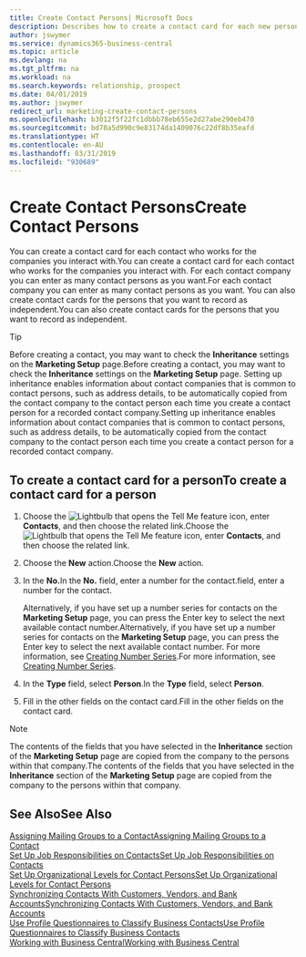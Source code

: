 ```yaml
---
title: Create Contact Persons| Microsoft Docs
description: Describes how to create a contact card for each new person or prospect you interact with or have a business relationship with.
author: jswymer
ms.service: dynamics365-business-central
ms.topic: article
ms.devlang: na
ms.tgt_pltfrm: na
ms.workload: na
ms.search.keywords: relationship, prospect
ms.date: 04/01/2019
ms.author: jswymer
redirect_url: marketing-create-contact-persons
ms.openlocfilehash: b3012f5f22fc1dbbb78eb655e2d27abe290eb470
ms.sourcegitcommit: bd78a5d990c9e83174da1409076c22df8b35eafd
ms.translationtype: HT
ms.contentlocale: en-AU
ms.lasthandoff: 03/31/2019
ms.locfileid: "930689"
---
```

# <a name="create-contact-persons"></a><span data-ttu-id="40bb1-103">Create Contact Persons</span><span class="sxs-lookup"><span data-stu-id="40bb1-103">Create Contact Persons</span></span>
<span data-ttu-id="40bb1-104">You can create a contact card for each contact who works for the companies you interact with.</span><span class="sxs-lookup"><span data-stu-id="40bb1-104">You can create a contact card for each contact who works for the companies you interact with.</span></span> <span data-ttu-id="40bb1-105">For each contact company you can enter as many contact persons as you want.</span><span class="sxs-lookup"><span data-stu-id="40bb1-105">For each contact company you can enter as many contact persons as you want.</span></span> <span data-ttu-id="40bb1-106">You can also create contact cards for the persons that you want to record as independent.</span><span class="sxs-lookup"><span data-stu-id="40bb1-106">You can also create contact cards for the persons that you want to record as independent.</span></span>

> [!TIP]  
>   <span data-ttu-id="40bb1-107">Before creating a contact, you may want to check the **Inheritance** settings on the **Marketing Setup** page.</span><span class="sxs-lookup"><span data-stu-id="40bb1-107">Before creating a contact, you may want to check the **Inheritance** settings on the **Marketing Setup** page.</span></span> <span data-ttu-id="40bb1-108">Setting up inheritance enables information about contact companies that is common to contact persons, such as address details, to be automatically copied from the contact company to the contact person each time you create a contact person for a recorded contact company.</span><span class="sxs-lookup"><span data-stu-id="40bb1-108">Setting up inheritance enables information about contact companies that is common to contact persons, such as address details, to be automatically copied from the contact company to the contact person each time you create a contact person for a recorded contact company.</span></span>

## <a name="to-create-a-contact-card-for-a-person"></a><span data-ttu-id="40bb1-109">To create a contact card for a person</span><span class="sxs-lookup"><span data-stu-id="40bb1-109">To create a contact card for a person</span></span>
1. <span data-ttu-id="40bb1-110">Choose the ![Lightbulb that opens the Tell Me feature](media/ui-search/search_small.png "Tell me what you want to do") icon, enter **Contacts**, and then choose the related link.</span><span class="sxs-lookup"><span data-stu-id="40bb1-110">Choose the ![Lightbulb that opens the Tell Me feature](media/ui-search/search_small.png "Tell me what you want to do") icon, enter **Contacts**, and then choose the related link.</span></span>
2. <span data-ttu-id="40bb1-111">Choose the **New** action.</span><span class="sxs-lookup"><span data-stu-id="40bb1-111">Choose the **New** action.</span></span>
3. <span data-ttu-id="40bb1-112">In the **No.**</span><span class="sxs-lookup"><span data-stu-id="40bb1-112">In the **No.**</span></span> <span data-ttu-id="40bb1-113">field, enter a number for the contact.</span><span class="sxs-lookup"><span data-stu-id="40bb1-113">field, enter a number for the contact.</span></span>

    <span data-ttu-id="40bb1-114">Alternatively, if you have set up a number series for contacts on the **Marketing Setup** page, you can press the Enter key to select the next available contact number.</span><span class="sxs-lookup"><span data-stu-id="40bb1-114">Alternatively, if you have set up a number series for contacts on the **Marketing Setup** page, you can press the Enter key to select the next available contact number.</span></span> <span data-ttu-id="40bb1-115">For more information, see [Creating Number Series](ui-create-number-series.md).</span><span class="sxs-lookup"><span data-stu-id="40bb1-115">For more information, see [Creating Number Series](ui-create-number-series.md).</span></span>
4. <span data-ttu-id="40bb1-116">In the **Type** field, select **Person**.</span><span class="sxs-lookup"><span data-stu-id="40bb1-116">In the **Type** field, select **Person**.</span></span>
5. <span data-ttu-id="40bb1-117">Fill in the other fields on the contact card.</span><span class="sxs-lookup"><span data-stu-id="40bb1-117">Fill in the other fields on the contact card.</span></span>

> [!NOTE]  
>   <span data-ttu-id="40bb1-118">The contents of the fields that you have selected in the **Inheritance** section of the **Marketing Setup** page are copied from the company to the persons within that company.</span><span class="sxs-lookup"><span data-stu-id="40bb1-118">The contents of the fields that you have selected in the **Inheritance** section of the **Marketing Setup** page are copied from the company to the persons within that company.</span></span>

## <a name="see-also"></a><span data-ttu-id="40bb1-119">See Also</span><span class="sxs-lookup"><span data-stu-id="40bb1-119">See Also</span></span>
[<span data-ttu-id="40bb1-120">Assigning Mailing Groups to a Contact</span><span class="sxs-lookup"><span data-stu-id="40bb1-120">Assigning Mailing Groups to a Contact</span></span>](marketing-mailing-groups.md#AssignMailGroupContact)  
[<span data-ttu-id="40bb1-121">Set Up Job Responsibilities on Contacts</span><span class="sxs-lookup"><span data-stu-id="40bb1-121">Set Up Job Responsibilities on Contacts</span></span>](marketing-job-responsibilities.md)  
[<span data-ttu-id="40bb1-122">Set Up Organizational Levels for Contact Persons</span><span class="sxs-lookup"><span data-stu-id="40bb1-122">Set Up Organizational Levels for Contact Persons</span></span>](marketing-organizational-levels.md)  
[<span data-ttu-id="40bb1-123">Synchronizing Contacts With Customers, Vendors, and Bank Accounts</span><span class="sxs-lookup"><span data-stu-id="40bb1-123">Synchronizing Contacts With Customers, Vendors, and Bank Accounts</span></span>](marketing-synchronize-contacts-customers-vendors-bank-accounts.md)  
[<span data-ttu-id="40bb1-124">Use Profile Questionnaires to Classify Business Contacts</span><span class="sxs-lookup"><span data-stu-id="40bb1-124">Use Profile Questionnaires to Classify Business Contacts</span></span>](marketing-create-contact-profile-questionnaire.md)  
[<span data-ttu-id="40bb1-125">Working with Business Central</span><span class="sxs-lookup"><span data-stu-id="40bb1-125">Working with Business Central</span></span>](ui-work-product.md)  
